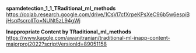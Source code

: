

<b>spamdetection_1_1_TRaditional_ml_methods</b>
https://colab.research.google.com/drive/1CsVl7cfXrpeKPsXeC96b5w6espiBjHsq#scrollTo=NUNt5zL94gWj

<b>Inappropriate Content by TRaditional_ml_methods</b>
https://www.kaggle.com/awanitranjan/traditional-ml-inapp-content-majorproj2022?scriptVersionId=89051158
